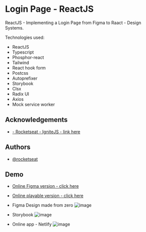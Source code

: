 
# Login Page  - ReactJS   

ReactJS - Implementing a Login Page from Figma to Raact - Design Systems.

 
Technologies used:

- ReactJS
- Typescript
- Phosphor-react 
- Tailwind
- React hook form 
- Postcss 
- Autoprefixer 
- Storybook
- Clsx 
- Radix UI 
- Axios 
- Mock service worker













## Acknowledgements

 - [- Rocketseat - IgniteJS - link here ](https://app.rocketseat.com.br/ignite/react-js)



 


## Authors

- [@rocketseat ](https://app.rocketseat.com.br)





## Demo

- [Online Figma version - click here](https://www.figma.com/file/GSLoxZpjGJ5kN2Mqj4n5iv/Ignite-Lab-Design-System?node-id=0%3A1)
- [Online playable version - click here](https://gentle-torrone-5a5e78.netlify.app/)

- Figma Design made from zero
![image](https://user-images.githubusercontent.com/63982700/195967230-87169c2a-baad-4ab8-9d88-26c0452b0369.png)

- Storybook
![image](https://user-images.githubusercontent.com/63982700/195967171-da09f62b-1dce-49d9-aea8-c93ed50d995b.png)


- Online app - Netlify
![image](https://user-images.githubusercontent.com/63982700/195967138-3851fd4b-368a-44eb-a858-0439c7b64b29.png)
